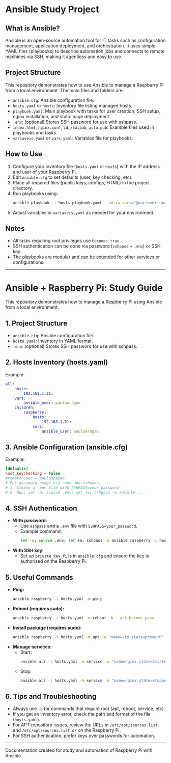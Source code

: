 # Ansible Study Project

## What is Ansible?
Ansible is an open-source automation tool for IT tasks such as configuration management, application deployment, and orchestration. It uses simple YAML files (playbooks) to describe automation jobs and connects to remote machines via SSH, making it agentless and easy to use.

## Project Structure
This repository demonstrates how to use Ansible to manage a Raspberry Pi from a local environment. The main files and folders are:

- `ansible.cfg`: Ansible configuration file.
- `hosts.yaml` or `hosts`: Inventory file listing managed hosts.
- `playbook.yaml`: Main playbook with tasks for user creation, SSH setup, nginx installation, and static page deployment.
- `.env`: (optional) Stores SSH password for use with sshpass.
- `index.html`, `nginx.conf`, `id_rsa.pub`, `aula.pub`: Example files used in playbooks and tasks.
- `variaveis.yaml` or `vars.yaml`: Variables file for playbooks.

## How to Use
1. Configure your inventory file (`hosts.yaml` or `hosts`) with the IP address and user of your Raspberry Pi.
2. Edit `ansible.cfg` to set defaults (user, key checking, etc).
3. Place all required files (public keys, configs, HTML) in the project directory.
4. Run playbooks using:
	```bash
	ansible-playbook -i hosts playbook.yaml --extra-vars="@variaveis.yaml" --ask-become-pass
	```
5. Adjust variables in `variaveis.yaml` as needed for your environment.

## Notes
- All tasks requiring root privileges use `become: true`.
- SSH authentication can be done via password (`sshpass` + `.env`) or SSH key.
- The playbooks are modular and can be extended for other services or configurations.

---


# Ansible + Raspberry Pi: Study Guide

This repository demonstrates how to manage a Raspberry Pi using Ansible from a local environment.

## 1. Project Structure

- `ansible.cfg`: Ansible configuration file.
- `hosts.yaml`: Inventory in YAML format.
- `.env`: (optional) Stores SSH password for use with sshpass.

## 2. Hosts Inventory (hosts.yaml)
Example:
```yaml
all:
	hosts:
		192.168.1.21:
	vars:
		ansible_user: pauloaragao
	children:
		raspberry:
			hosts:
				192.168.1.21:
			vars:
				ansible_user: pauloaragao
```

## 3. Ansible Configuration (ansible.cfg)
Example:
```ini
[defaults]
host_keychecking = False
#remote_user = pauloaragao
# For password usage via .env and sshpass:
# 1. Create a .env file with SSHPASS=your_password
# 2. Run: set -a; source .env; set +a; sshpass -e ansible ...
```

## 4. SSH Authentication

- **With password:**
	- Use `sshpass` and a `.env` file with `SSHPASS=your_password`.
	- Example command:
		```sh
		set -a; source .env; set +a; sshpass -e ansible raspberry -i hosts.yaml -m ping
		```
- **With SSH key:**
	- Set up `private_key_file` in `ansible.cfg` and ensure the key is authorized on the Raspberry Pi.

## 5. Useful Commands

- **Ping:**
	```sh
	ansible raspberry -i hosts.yaml -m ping
	```
- **Reboot (requires sudo):**
	```sh
	ansible raspberry -i hosts.yaml -m reboot -b --ask-become-pass
	```
- **Install package (requires sudo):**
	```sh
	ansible raspberry -i hosts.yaml -m apt -a "name=vim state=present" -b --ask-become-pass
	```
- **Manage services:**
	- Start:
		```sh
		ansible all -i hosts.yaml -m service -a "name=nginx state=started" -b --ask-become-pass
		```
	- Stop:
		```sh
		ansible all -i hosts.yaml -m service -a "name=nginx state=stopped" -b --ask-become-pass
		```

## 6. Tips and Troubleshooting

- Always use `-b` for commands that require root (apt, reboot, service, etc).
- If you get an inventory error, check the path and format of the file (`hosts.yaml`).
- For APT repository issues, review the URLs in `/etc/apt/sources.list` and `/etc/apt/sources.list.d/` on the Raspberry Pi.
- For SSH authentication, prefer keys over passwords for automation.

---
Documentation created for study and automation of Raspberry Pi with Ansible.